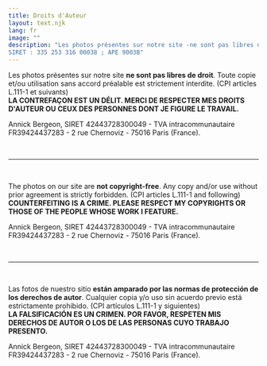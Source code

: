```yaml
---
title: Droits d'Auteur
layout: text.njk
lang: fr
image: ""
description: "Les photos présentes sur notre site -ne sont pas libres de droit-. Toute copie et/ou utilisation sans accord préalable est strictement interdite. (CPI articles L.111-1 et suivants) © JCPRATT PHOTOGRAPHE 2017    
SIRET : 335 253 316 00038 ; APE 9003B"
---
```

Les photos présentes sur notre site **ne sont pas libres de droit**. Toute copie et/ou utilisation sans accord préalable est strictement interdite. (CPI articles L.111-1 et suivants)  
**LA CONTREFAÇON EST UN DÉLIT. MERCI DE RESPECTER MES DROITS D'AUTEUR OU CEUX DES PERSONNES DONT JE FIGURE LE TRAVAIL.**  

Annick Bergeon, SIRET 42443728300049 - TVA intracommunautaire FR39424437283 - 2 rue Chernoviz - 75016 Paris (France).

&nbsp;

---------------------------------

&nbsp;

The photos on our site are **not copyright-free**. Any copy and/or use without prior agreement is strictly forbidden. (CPI articles L.111-1 and following)  
**COUNTERFEITING IS A CRIME. PLEASE RESPECT MY COPYRIGHTS OR THOSE OF THE PEOPLE WHOSE WORK I FEATURE.**  

Annick Bergeon, SIRET 42443728300049 - TVA intracommunautaire FR39424437283 - 2 rue Chernoviz - 75016 Paris (France).

&nbsp;

-------------------------------

&nbsp;

Las fotos de nuestro sitio **están amparado por las normas de protección de los derechos de autor**. Cualquier copia y/o uso sin acuerdo previo está estrictamente prohibido. (CPI artículos L.111-1 y siguientes)  
**LA FALSIFICACIÓN ES UN CRIMEN. POR FAVOR, RESPETEN MIS DERECHOS DE AUTOR O LOS DE LAS PERSONAS CUYO TRABAJO PRESENTO.**  

Annick Bergeon, SIRET 42443728300049 - TVA intracommunautaire FR39424437283 - 2 rue Chernoviz - 75016 Paris (France).
